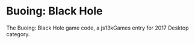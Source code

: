 # Buoing: Black Hole
The Buoing: Black Hole game code, a js13kGames entry for 2017 Desktop category.
